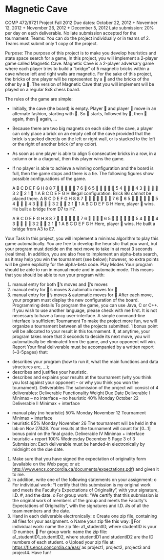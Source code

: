 Magnetic Cave
============


COMP 472/6721 Project Fall 2012
Due dates: October 22, 2012 + November 12, 2012 + November 26, 2012 + December 5, 2012
Late submission: 20% per day on each deliverable. No late submission accepted for the tournament.
Teams: You can do the project individually or in teams of 2.
Teams must submit only 1 copy of the project.

Purpose: The purpose of this project is to make you develop heuristics and state space search for a game,
In this project, you will implement a 2-player game called Magnetic Cave.
Magnetic Cave is a 2-player adversary game where each player tries to build a “bridge” of 5 magnetic bricks within a
cave whose left and right walls are magnetic. For the sake of this project, the bricks of one player will be represented
by a  and the bricks of the other by a . The version of Magnetic Cave that you will implement will be played on a
regular 8x8 chess board.

The rules of the game are simple:
- Initially, the cave (the board) is empty.
Player  and player  move in an alternate fashion, starting with . So  starts, followed by , then  again, then  again, ...
- Because there are two big magnets on each side of the cave, a player can only place a brick on an empty cell
of the cave provided that the brick is stacked directly on the left or right wall, or is stacked to the left or the
right of another brick (of any color).
- As soon as one player is able to align 5 consecutive bricks in a row, in a column or in a diagonal, then this player wins the game.
- If no player is able to achieve a winning configuration and the board is full, then the game stops and there is a tie.
The following figures show possible configurations of the game.

  A B C D E F G H
8                 8
7            7
6                6
5            5
4              4
3             3
2                2
1                1
  A B C D E F G H
Illegal configuration:
Brick B6 cannot be placed there.
  A B C D E F G H
8                 8
7          7
6                6
5           5
4              4
3             3
2               2
1                1
  A B C D E F G H
Here, player  wins.
He built a bridge from D7 to H7.

  A B C D E F G H
8                 8
7           7
6             6
5           5
4              4
3             3
2               2
1                1
  A B C D E F G H
Here, player  wins.
He built a bridge from A3 to E7.

Your Task
In this project, you will implement a minimax algorithm to play this game automatically. You are free to develop
the heuristic that you want, but your program must decide on the next move to take in at most 3 seconds (real time).
In addition, you are also free to implement an alpha-beta search, as it may help you win the tournament (see below);
however, no extra points will be given explicitly for the alpha-beta code.
Play Modes
Your program should be able to run in manual mode and in automatic mode. This means that you should be able
to run your program with:
1. manual entry for both ’s moves and ’s moves
2. manual entry for ’s moves & automatic moves for 
3. manual entry for ’s moves & automatic moves for 
After each move, your program must display the new configuration of the board.
Programming details
To program the game, you can use Java, C or C++. If you wish to use another language, please check with me first.
It is not necessary to have a fancy user-interface. A simple command-line interface is sufficient
Tournament
To make the project more fun, we will organize a tournament between all the projects submitted. 1 bonus point
will be allocated to your result in this tournament. If, at anytime, your program takes more that 3 seconds to decide
its next move, you will automatically be eliminated from the game, and your opponent will win.
Report
Your final deliverable must be accompanied by a written report (~3-5pages) that:
- describes your program (how to run it, what the main functions and data structures are, …);
- describes and justifies your heuristic.
- describes and explains your results at the tournament (why you think you lost against your opponent – or
why you think you won the tournament).
Deliverables
The submission of the project will consist of 4 deliverables:
Deliverable Functionality Weight Due Date
Deliverable I Minimax – no interface
– no heuristic
40% Monday October 22
Deliverable II Minimax + interface
+ manual play (no
heuristic)
50% Monday November 12
Tournament Minimax + interface
+ heuristic
85%
Monday November 26
The tournament will be held in the lab on Nov 27&28.
Your results at the tournament will count for [0...1]
bonus point on the final grade.
Deliverable IV Minimax + interface
+ heuristic + report
100% Wednesday December 5
Page 3 of 3
Submission:
Each deliverable must be handed-in electronically by midnight on the due date.
1. Make sure that you have signed the expectation of originality form (available on the Web page; or at:
http://www.encs.concordia.ca/documents/expectations.pdf) and given it to me.
2. In addition, write one of the following statements on your assignment:
o For individual work: “I certify that this submission is my original work and meets the Faculty's
Expectations of Originality”, with your signature, I.D. #, and the date.
o For group work: “We certify that this submission is the original work of members of the group and meets
the Faculty's Expectations of Originality”, with the signatures and I.D. #s of all the team members and the
date.
3. Hand in each deliverable electronically:
o Create one zip file, containing all files for your assignment.
o Name your zip file this way:
 For individual work: name the zip file: a1_studentID, where studentID is your ID number.
 For group work: name the zip file: a1_studentID1_studentID2, where studentID1 and studentID2 are
the ID numbers of each student.
o Upload your zip file at: https://fis.encs.concordia.ca/eas/ as project1, project2, project3 and project4.
Have fun!